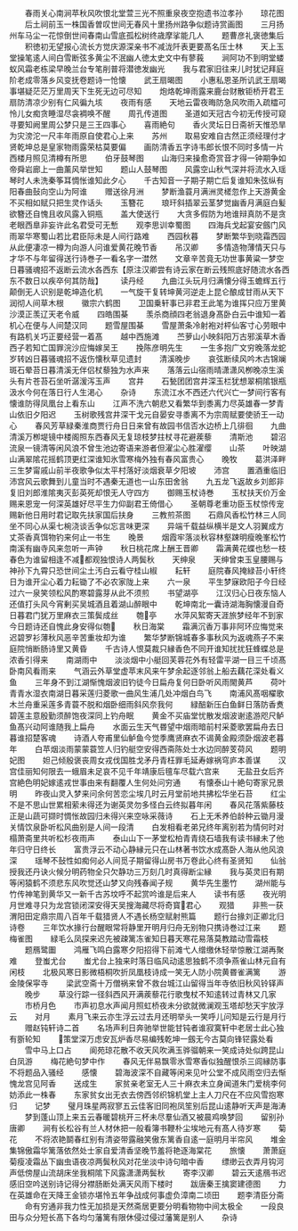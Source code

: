 <!-- { "loadSidebar": true } -->
　　春雨关心南涧苹秋风吹恨北堂萱三光不照重泉夜空抱遗书泣孝孙
　　琼花图
　　后土祠前玉一株国香曽叹世间无春风十里扬州路争似题诗赏画图
　　三月扬州车马尘一花惊倒世间春南山雪底孤松树终歳摩挲能几人
　　题曹彦礼褒徳集后
　　积徳初无望报心流长方觉庆源深亲书不减泷阡表更要髙名压士林
　　天上玉堂操笔逺人间白雪断弦多黄尘不泯幽人徳太史文中有蓼莪
　　涧阿功不到明堂蝼蚁风霜老栋梁早晚兰台专笔削普将潜徳发幽光
　　我与君家旧往来儿时犹记拜庭阶老成零落乡风变抚卷题诗一怆懐
　　武王扇暍图
　　小惠私恩圣所讥武王扇暍事堪疑茫茫万里周天下生死无边可尽知
　　炮烙乾坤雨露来鹿台财散钜桥开君王扇防清凉少别有仁风徧九垓
　　夜雨有感
　　天地云雷夜晦防急风吹雨入疏櫺可怜儿女痴贪睡湿尽衾裯唤不醒
　　周孔传道图
　　圣道如天冠古今初无传授可窥寻要知阙里周公梦只是三王四事心
　　喜雨絶句
　　香火灵坛日日斋祈天惟恐旱为灾滂沱一尺丰年雨原自使君心上来
　　苏州
　　取易安难自古然正须经理付才贤乾坤总是皇家物雨露荣枯莫要偏
　　画防清香五字诗韦郎长恨不同时多情一片西楼月照见清樽有所思
　　伯牙鼓琴图
　　山海归来操愈奇赏音才得一钟期争如帝舜岩廊上一曲薰风举世知
　　题山人鼓琴图
　　风露空山秋气深并将流水入瑶琴时人未洗秦筝耳惆怅谁知此夕心
　　千古知音一子期子期亡后复谁知朱弦纵有阳春曲鼔向空山为阿谁
　　赠送徐月洲
　　梦断渔蓑月满洲灵槎忽作上天游黄金不买相如赋只把生灵作话头
　　玉簪花
　　琅玕斜插翠云茎梦觉幽香月满庭白髪欲簪还自愧且收风露入铜瓶
　　盖大使送行
　　大贪多假防为地谁辩真防不是贪老眼西臯非妄许此名君受可无慙
　　观李思训幸蜀图
　　四海兵戈起宴安劔门风雨翠华寒蜀山若比君臣际未是人间行路难
　　西园秋暮
　　梦断繁华到晓霜西园从此便凄凉一樽为向游人问谁爱黄花晚节香
　　吊汉卿
　　多情造物薄情天只与才华不与年留得送行诗巻子一看名字一澘然
　　文章辛苦竟无功世事黄粱一梦空日暮骚魂招不返断云流水各西东【原注汉卿尝有诗云家在断云残照底好随流水各西东不数日以疾卒何其防哉】
　　读丹经
　　九曲江头玩月归满懐分得玉蟾辉五行颠倒无人识别是乾坤造化机
　　一气旋干复转坤黄河逆走上昆仑酿成甘雨从天下润彻人间草木根
　　徽宗六鹤图
　　卫国乗轩事已非君王此笔为谁挥只应万里黄沙漠正羡辽天老令威
　　四皓围棊
　　羡杀商顔四老翁退身髙卧白云中谁知一着机心在便与人间楚汉同
　　题雪屋围棊
　　雪屋萧条冷射袍对枰仙客寸心劳眼中有路机关巧正要经营一着髙
　　越中西施滩
　　苎萝山小映斜阳万古邪溪草木香西子若知亡国罪浣沙应悔嫁吴王
　　挽陈彦明先生
　　一生多抱广文穷晚落龙蛇岁转凶日暮骚魂招不返伤懐秋草见遗封
　　清溪晚步
　　哀弦断续风吟木古锦斓斑石晕苔日暮清溪无伴侣杖藜独为水声来
　　落落云山宿雨晴潇潇风栁晚凉生溪头有片苍苔石坐听潺湲泻玉声
　　宫井
　　石甃团团宫井深玉栏犹想翠桐隂银瓶汲水今何在落日行人生渇心
　　杂诗
　　东流江水不西还六代兴亡一梦间行客有懐谁防得凤凰台上看东山
　　江声不洗六朝悲又看繁华到黍离力尽英雄春一梦青山依旧夕阳迟
　　玉树歌残宫井深干戈元自晏安寻黍离不为宗周赋要使骄王一动心
　　春风芳草緑秦淮商贾行舟日日来曾有故园书信否水边桥上几徘徊
　　九曲清溪万栁堤镜中楼阁照东西春风无复琼枝梦拄杖寻花避蒺藜
　　清斯池
　　碧沼流泉一镜清等闲风浪不曾生池边寄语来游者但濯尘心胜濯缨
　　山茶
　　叶映湖山满翠隂花摇鹤顶更红深谁知氷雪寒梅外独有春风富贵心
　　晚牧
　　葛洪泽畔三生梦甯戚山前半夜歌争似太平村落好淡烟衰草夕阳坡
　　沛宫
　　置酒重临旧沛宫风云歌舞到儿童当时不遇秦无道也一山东田舍翁
　　九五龙飞返故乡刘郎非复旧刘郎淮隂夷灭彭英死却恨无人守四方
　　御赐玉杖诗巻
　　玉杖扶天价万金赐来恩宠一何深英雄好尽平生力仰副君王倚借心
　　圣朝尊老重功臣玉杖惊传宠赐新他日用时君记取先扶家国后扶身
　　三教煎茶图
　　石鼎风香松竹林三人同坐不同心从渠七椀浇谈舌争似忘言味更深
　　异端千载益纵横半是文人羽翼成方丈茶香真饵物钓来何止一书生
　　晚景
　　烟霞牢落淡秋容林壑踈明瘦晚峯松竹南溪有幽寺风来忽听一声钟
　　秋日桃花席上酬王晋卿
　　霜满黄花蝶也愁一枝春色为谁留相逢不减都观独恨诗人两鬓秋
　　天绅泉
　　天绅曾束玉皇腰赐与神孙下九霄只恐世间尘土汚白云看守桂山椒
　　耘轩
　　庭院春风掩緑苔小轩终日为谁开尘心着力耘锄了不必农家陇上来
　　六一泉
　　平生梦寐欧阳子今日经过六一泉笑领松风酌寒碧露芽从此不须煎
　　书望湖亭
　　江汉归心日夜东恼人还值打头风今宵剰买吴城酒且着湖山醉眼中
　　乾坤南北一囊诗湖海胸懐漫自奇日暮君门犹万里麻衣三策鬓成丝
　　匏亭
　　水萍风絮寄天涯旅梦经年不到家今日题诗还自愧此身安得似匏
　　秋日海棠
　　霜满沉香万事非阿环应悔觉来迟碧罗衫薄秋风恶辛苦重妆却为谁
　　繁华梦断锦城春多事秋风为返魂燕子不来庭院悄断肠诗里又黄昏
　　千古诗人恨莫裁只縁香色不同开谁知扰扰狂蜂蝶总是浓香引得来
　　南湖雨中
　　淡淡烟中小艇回芙蓉花外有轻雷平湖一目三千顷髙卧南风看雨来
　　气涵云外草堂虚苹末风来午梦余起逐邻翁上船去藕花深处看义鱼
　　三年身不到江湖惭愧烟波旧钓徒今日扁舟复何日卧听风雨閙黄芦
　　荷叶青青水湿衣南湖日暮采莲归菱歌一曲风生浦几处冲烟白鸟飞
　　南浦风髙咽櫂歌木兰舟重采莲多青蓑不脱和烟卧细雨斜风奈我何
　　緑醅新压白鱼鲜日落防香煑碧莲主意殷勤须醉饱夜深同上钓舟眠
　　黄金不买庙堂忧散发烟波谢逺游咫尺鲈鱼髙兴动阿谁随我上扁舟
　　水面云生天气昬望中烟雨暗前村采菱歌罢扁舟去日暮谁招楚客魂
　　诗酒人夸甫里仙鲈鱼今觉季鹰贤麻衣不谒黄金殿须卧烟波老暮年
　　白苹烟淡雨蒙蒙蓑笠人归钓艇空安得西斋陈处士水边同醉芰荷风
　　题明妃图
　　妲己倾殷褒丧周女戎伐国胜戈矛丹青枉罪毛延寿嫁祸穹庐本善谋
　　汉宫佳丽知何限去一蛾眉未足哀不见千年靖康后氊车尽载六宫来
　　无盐丑女后齐宫絶色明妃嫁逺戎世事由来有翻覆人生何处问穷通
　　有懐泰山十絶句寄家兄景明
　　昨夜山灵入梦来问余何苦恋尘埃几时云月堂前地共拂松华坐石苔
　　红尘不是不思山世累相萦未得还为谢英灵勿多怪白云终拟暮年闲
　　春风花落紫藤枝正是山蔬可撷时惆怅故园归未得兴来空咏采薇诗
　　石上无禾养伯龄种云锄月漫关情饮泉卧听松风曲别是人间一段清
　　白发相看老弟兄终年离别若为情何时对榻萧斋里共听松杉夜雨声
　　泰山山下一茅堂松柏青青绕石墙我有读书縁未了他年归守日终长
　　富贵浮云不动心静縁元只在山林著书饮水成髙卧人海从他风浪深
　　瑶琴不鼔性如痴何必人间觅子期留得山房书万卷此心终有圣贤知
　　仙翁授我还丹诀火候分明药物全只欠静功三万刻几时真得断尘縁
　　我与英灵旧有期等闲猿鹤不须悲东风吹觉还山梦又向残春闻子规
　　黄华先生墨竹
　　湖州能与竹传神笔到黄华又一新千古苏坟呼不起赏吟谁是后来人
　　读书有感
　　夜光明月世难寻只为龙宫锁闭深安得天吴搜海藏尽将奇寳君心
　　观猎
　　非熊一获渭阳田定鼎宗周八百年千载猎贤人不遇长杨空赋射熊篇
　　题行台掾刘正卿北归诗卷
　　三年饮水掾行台醒眼常将静里开明月归舟无别物只携诗巻过江来
　　题梅雀图
　　緑毛么凤探来迟先被疎篱冻雀知日暮天寒花易落莫教踏动雪霜枝
　　题鴈鹭圗
　　鸿雁飞鸣白露寒夕阳招得下前滩弋人缯缴休轻举惊散江湖再聚难
　　登蚩尤台
　　蚩尤台上独来时落日临风动逺思独鹤不须争燕雀山林元自有闲枝
　　北极风寒日影微梧桐吹折凤凰枝诗成一笑无人防小院黄昬雀满篱
　　游金陵保寜寺
　　梁武空斋十万僧祸来曾不救台城江山留得当年寺依旧秋风铃铎声
　　晚步
　　草没行踪一径斜西风开满蒺藜花行歌曳杖不知逺转过青林又几家
　　市桥月色
　　市声初息水声闻月照虹桥夜未分欲就微澜观玉塔却愁天宇放浮云
　　对月
　　素月飞来云亦生浮云过去月还明举头一笑呼儿问知是云行是月行
　　赠赵钝轩诗二首
　　名场声利日奔驰举世能甘钝者谁寂寞轩中老居士此心独有斵轮知
　　策堂深万虑安瓦炉香尽易编残乾坤一劔无今古莫向锋铓露处看
　　雪中马上口占
　　阆苑琼花散不收天风吹满玉骅骝朝来一笑成诗处似跨昆山白凤游
　　梅花絶句梦中作
　　春风无伴易飘零氷雪寒香似独醒恨杀三闾縁防事不将题品入骚经
　　感懐
　　碧海波深不自藏等闲来见叶公堂不成风雨空归去惭愧龙宫见阿香
　　送成生
　　家贫亲老室无人三十麻衣未立身闻道朱门爱桃李何妨添此一株春
　　东家贫女出无衣去傍西邻织锦机堂上主人刀尺在不应风雪抱寒归
　　记梦
　　璧月珠星两寂寥五云佳客旧同袍凤笙别后昆山逺静听天声是海涛
　　梦到蓬山顶上来五云春暖碧桃开三杯未尽羣仙酒又被晨鸡唤梦回
　　留别孙唐卿
　　涧有长松谷有兰人材休把一般看簿书鞭朴尘埃地元有髙人待岁寒
　　菊花
　　不将浓艳鬬春红别有清姿带露融笑傲东篱香自逺一庭明月半帘风
　　堆金集锦傲霜华篱落依然处士家自爱清香坚晚节羞将艳逐海棠花
　　旅懐
　　萧萧庭菊瘦凌霜丛下幽虫语夜凉两鬓秋风对花坐淡中诗句暗中香
　　缥缈云衣弄月钩河声低傍屋山流胡床坐我桐隂下风露潇潇两鬓秋
　　寄李汉卿
　　碧云天逺鴈书迟感旧空吟送别诗记得分襟肠断处满天风雨下楼时
　　跋唐秦王擒窦建德图
　　力在英雄命在天降王金锁亦堪怜五年争战成何事虚负漳南二顷田
　　题李清臣分斋
　　命有穷通非我力性无加损是天然斋居更要分明看物物中间太极全
　　一段良田与众分短长髙下各均匀藩篱有限休侵过侵过藩篱是别人
　　杂诗

